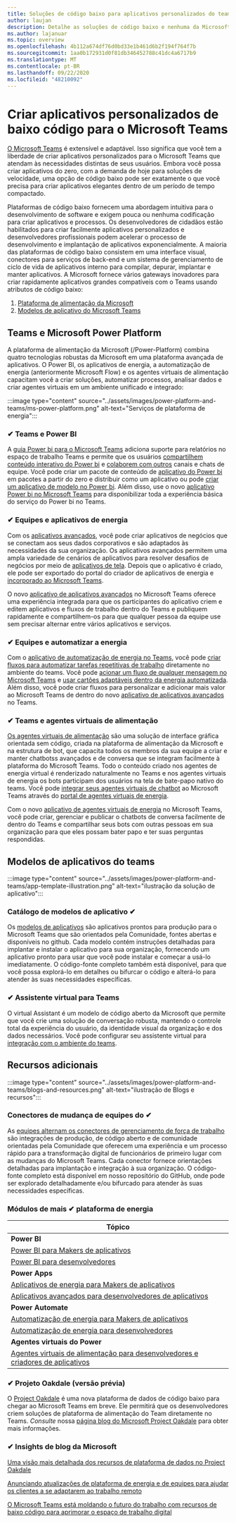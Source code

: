 ```yaml
---
title: Soluções de código baixo para aplicativos personalizados do teams
author: laujan
description: Detalhe as soluções de código baixo e nenhuma da Microsoft disponíveis para o Teams
ms.author: lajanuar
ms.topic: overview
ms.openlocfilehash: 4b112a674df76d0bd33e1b461d6b2f194f764f7b
ms.sourcegitcommit: 1aa0b172931d0f81db346452788c41dc4a6717b9
ms.translationtype: MT
ms.contentlocale: pt-BR
ms.lasthandoff: 09/22/2020
ms.locfileid: "48210092"
---
```

# <a name="create-low-code-custom-apps-for-microsoft-teams"></a>Criar aplicativos personalizados de baixo código para o Microsoft Teams

[O Microsoft Teams](/microsoftteams/platform) é extensível e adaptável. Isso significa que você tem a liberdade de criar aplicativos personalizados para o Microsoft Teams que atendam às necessidades distintas de seus usuários. Embora você possa criar aplicativos do zero, com a demanda de hoje para soluções de velocidade, uma opção de código baixo pode ser exatamente o que você precisa para criar aplicativos elegantes dentro de um período de tempo compactado.

Plataformas de código baixo fornecem uma abordagem intuitiva para o desenvolvimento de software e exigem pouca ou nenhuma codificação para criar aplicativos e processos. Os desenvolvedores de cidadãos estão habilitados para criar facilmente aplicativos personalizados e desenvolvedores profissionais podem acelerar o processo de desenvolvimento e implantação de aplicativos exponencialmente. A maioria das plataformas de código baixo consistem em uma interface visual, conectores para serviços de back-end e um sistema de gerenciamento de ciclo de vida de aplicativos interno para compilar, depurar, implantar e manter aplicativos. A Microsoft fornece vários gateways inovadores para criar rapidamente aplicativos grandes compatíveis com o Teams usando atributos de código baixo:

1. [Plataforma de alimentação da Microsoft](#teams-and-microsoft-power-platform)
1. [Modelos de aplicativo do Microsoft Teams](#teams-app-templates)

## <a name="teams-and-microsoft-power-platform"></a>Teams e Microsoft Power Platform

A plataforma de alimentação da Microsoft (/Power-Platform) combina quatro tecnologias robustas da Microsoft em uma plataforma avançada de aplicativos. O Power BI, os aplicativos de energia, a automatização de energia (anteriormente Microsoft Flow) e os agentes virtuais de alimentação capacitam você a criar soluções, automatizar processos, analisar dados e criar agentes virtuais em um ambiente unificado e integrado:

:::image type="content" source="../assets/images/power-platform-and-teams/ms-power-platform.png" alt-text="Serviços de plataforma de energia":::

### <a name="-teams-and-power-bi"></a>✔ Teams e Power BI

A [guia Power bi para o Microsoft Teams](https://powerbi.microsoft.com/blog/announcing-new-power-bi-tab-for-microsoft-teams/) adiciona suporte para relatórios no espaço de trabalho Teams e permite que os usuários [compartilhem conteúdo interativo do Power bi](/power-bi/collaborate-share/service-embed-report-microsoft-teams) e [colaborem com outros](/power-bi/collaborate-share/service-collaborate-microsoft-teams) canais e chats de equipe. Você pode criar um pacote de conteúdo de [aplicativo do Power bi](/power-bi/collaborate-share/service-create-distribute-apps) em pacotes a partir do zero e distribuir como um aplicativo ou pode [criar um aplicativo de modelo no Power bi](/connect-data/service-template-apps-create). Além disso, use o novo [aplicativo Power bi no Microsoft Teams](https://go.microsoft.com/fwlink/?linkid=2143643) para disponibilizar toda a experiência básica do serviço do Power bi no Teams.

### <a name="-teams-and-power-apps"></a>✔ Equipes e aplicativos de energia

Com os [aplicativos avançados](/powerapps/powerapps-overview), você pode criar aplicativos de negócios que se conectam aos seus dados corporativos e são adaptados às necessidades da sua organização.  Os aplicativos avançados permitem uma ampla variedade de cenários de aplicativos para resolver desafios de negócios por meio de [aplicativos de tela](/powerapps/maker/#canvas-apps). Depois que o aplicativo é criado, ele pode ser exportado do portal do criador de aplicativos de energia e [incorporado ao Microsoft Teams](/power-platform/admin/embed-app-teams).

O novo [aplicativo de aplicativos avançados](https://go.microsoft.com/fwlink/?linkid=2143374) no Microsoft Teams oferece uma experiência integrada para que os participantes do aplicativo criem e editem aplicativos e fluxos de trabalho dentro do Teams e publiquem rapidamente e compartilhem-os para que qualquer pessoa da equipe use sem precisar alternar entre vários aplicativos e serviços.

### <a name="-teams-and-power-automate"></a>✔ Equipes e automatizar a energia

Com o [aplicativo de automatização de energia no Teams](/power-automate/flows-teams), você pode [criar fluxos para automatizar tarefas repetitivas de trabalho](https://flow.microsoft.com/connectors/shared_teams/microsoft-teams/) diretamente no ambiente do teams. Você pode [acionar um fluxo de qualquer mensagem no Microsoft Teams](/power-automate/trigger-flow-teams-message) e [usar cartões adaptáveis dentro da energia automatizada](/power-automate/create-adaptive-cards). Além disso, você pode criar fluxos para personalizar e adicionar mais valor ao Microsoft Teams de dentro do novo [aplicativo de aplicativos avançados](https://go.microsoft.com/fwlink/?linkid=2143539) no Teams.

### <a name="-teams-and-power-virtual-agents"></a>✔ Teams e agentes virtuais de alimentação

[Os agentes virtuais de alimentação](/power-virtual-agents/fundamentals-what-is-power-virtual-agents) são uma solução de interface gráfica orientada sem código, criada na plataforma de alimentação da Microsoft e na estrutura de bot, que capacita todos os membros da sua equipe a criar e manter chatbotss avançados e de conversa que se integram facilmente à plataforma do Microsoft Teams. Todo o conteúdo criado nos agentes de energia virtual é renderizado naturalmente no Teams e nos agentes virtuais de energia os bots participam dos usuários na tela de bate-papo nativo do teams. Você pode [integrar seus agentes virtuais de chatbot](/power-virtual-agents/publication-add-bot-to-microsoft-teams) ao Microsoft Teams através do [portal de agentes virtuais de energia](https://powervirtualagents.microsoft.com).

Com o novo [aplicativo de agentes virtuais de energia](https://aka.ms/pva-teams-docs) no Microsoft Teams, você pode criar, gerenciar e publicar o chatbots de conversa facilmente de dentro do Teams e compartilhar seus bots com outras pessoas em sua organização para que eles possam bater papo e ter suas perguntas respondidas.

## <a name="teams-app-templates"></a>Modelos de aplicativos do teams

:::image type="content" source="../assets/images/power-platform-and-teams/app-template-illustration.png" alt-text="ilustração da solução de aplicativo":::

### <a name="-app-template-catalog"></a>Catálogo de modelos de aplicativo ✔

Os [modelos de aplicativos](../samples/app-templates.md) são aplicativos prontos para produção para o Microsoft Teams que são orientados pela Comunidade, fontes abertas e disponíveis no github. Cada modelo contém instruções detalhadas para implantar e instalar o aplicativo para sua organização, fornecendo um aplicativo pronto para usar que você pode instalar e começar a usá-lo imediatamente. O código-fonte completo também está disponível, para que você possa explorá-lo em detalhes ou bifurcar o código e alterá-lo para atender às suas necessidades específicas.

### <a name="-virtual-assistant-for-teams"></a>✔ Assistente virtual para Teams

O virtual Assistant é um modelo de código aberto da Microsoft que permite que você crie uma solução de conversação robusta, mantendo o controle total da experiência do usuário, da identidade visual da organização e dos dados necessários. Você pode configurar seu assistente virtual para [integração com o ambiente do teams](https://microsoft.github.io/botframework-solutions/clients-and-channels/tutorials/enable-teams/1-intro). 

## <a name="additional-resources"></a>Recursos adicionais

:::image type="content" source="../assets/images/power-platform-and-teams/blogs-and-resources.png" alt-text="ilustração de Blogs e recursos":::

### <a name="-teams-shift-connectors"></a>Conectores de mudança de equipes do ✔

As [equipes alternam os conectores de gerenciamento de força de trabalho](../samples/shifts-wfm-connectors.md) são integrações de produção, de código aberto e de comunidade orientadas pela Comunidade que oferecem uma experiência e um processo rápido para a transformação digital de funcionários de primeiro lugar com as mudanças do Microsoft Teams. Cada conector fornece orientações detalhadas para implantação e integração à sua organização. O código-fonte completo está disponível em nosso repositório do GitHub, onde pode ser explorado detalhadamente e/ou bifurcado para atender às suas necessidades específicas.

### <a name="-power-platform-learn-modules"></a>Módulos de mais ✔ plataforma de energia

|Tópico|
|-----|
|**Power BI**|
|[Power BI para Makers de aplicativos](/learn/browse/?expanded=power-platform&products=power-bi&roles=maker)|
|[Power BI para desenvolvedores](/learn/browse/?expanded=power-platform&products=power-bi&roles=developer)|
|**Power Apps**|
|[Aplicativos de energia para Makers de aplicativos](/learn/browse/?products=power-apps&roles=maker)|
|[Aplicativos avançados para desenvolvedores de aplicativos](/learn/browse/?products=power-apps)|
|**Power Automate**|
|[Automatização de energia para Makers de aplicativos](/learn/browse/?expanded=power-platform&products=power-automate&roles=maker)|
|[Automatização de energia para desenvolvedores](/learn/browse/?expanded=power-platform&products=power-automate&roles=developer)|
|**Agentes virtuais do Power**|
|[Agentes virtuais de alimentação para desenvolvedores e criadores de aplicativos](/learn/browse/?products=power-virtual-agents&expanded=power-platform&roles=maker)

### <a name="-project-oakdale-preview"></a>✔ Projeto Oakdale (versão prévia)

O [Project Oakdale](https://techcommunity.microsoft.com/t5/microsoft-teams-blog/teams-is-shaping-the-future-of-work-with-low-code-features-to/ba-p/1507180
) é uma nova plataforma de dados de código baixo para chegar ao Microsoft Teams em breve. Ele permitirá que os desenvolvedores criem soluções de plataforma de alimentação do Team diretamente no Teams. *Consulte* nossa [página blog do Microsoft Project Oakdale](https://powerapps.microsoft.com/blog/introducing-project-oakdale-a-new-low-code-data-platform-for-microsoft-teams) para obter mais informações.

### <a name="-microsoft-blog-insights"></a>✔ Insights de blog da Microsoft

[Uma visão mais detalhada dos recursos de plataforma de dados no Project Oakdale](https://powerapps.microsoft.com/blog/a-closer-look-at-data-platform-capabilities-in-project-oakdale/)

[Anunciando atualizações de plataforma de energia e de equipes para ajudar os clientes a se adaptarem ao trabalho remoto](https://cloudblogs.microsoft.com/powerplatform/2020/05/19/announcing-power-platform-and-teams-updates-to-help-customers-adapt-to-remote-work/)

[O Microsoft Teams está moldando o futuro do trabalho com recursos de baixo código para aprimorar o espaço de trabalho digital](https://techcommunity.microsoft.com/t5/microsoft-teams-blog/teams-is-shaping-the-future-of-work-with-low-code-features-to/ba-p/1507180)
